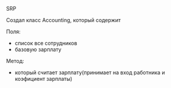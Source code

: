 SRP

Создал класс Accounting, который содержит 

Поля:
* список все сотрудников
* базовую зарплату 

Метод:
* который считает зарплату(принимает на вход работника и коэфициент зарплаты)